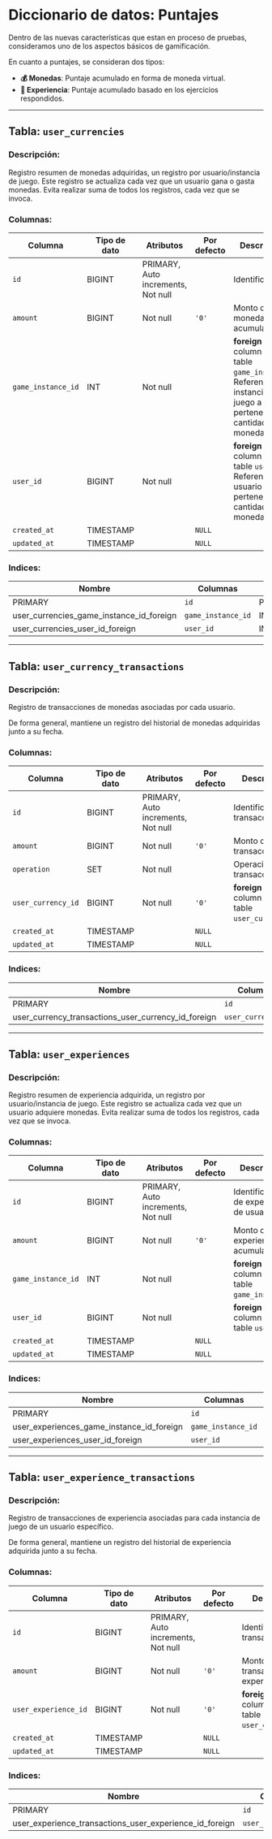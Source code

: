 # Diccionario de datos: Puntajes

Dentro de las nuevas características que estan en proceso de pruebas, consideramos uno de los aspectos básicos de gamificación.

En cuanto a puntajes, se consideran dos tipos:

- **💰 Monedas**: Puntaje acumulado en forma de moneda virtual.
- **🔋 Experiencia**: Puntaje acumulado basado en los ejercicios respondidos.

---

## Tabla: `user_currencies`

### Descripción: 
Registro resumen de monedas adquiridas, un registro por usuario/instancia de juego.
Este registro se actualiza cada vez que un usuario gana o gasta monedas.
Evita realizar suma de todos los registros, cada vez que se invoca.

### Columnas: 

| Columna | Tipo de dato | Atributos | Por defecto | Descripción |
| --- | --- | --- | --- | ---  |
| `id` | BIGINT | PRIMARY, Auto increments, Not null |   | Identificador |
| `amount` | BIGINT | Not null | `'0'` | Monto de monedas acumulado |
| `game_instance_id` | INT | Not null |   |  **foreign key** to column `id` on table `game_instances`. Referencia a instancia de juego a la que pertenece la cantidad de monedas |
| `user_id` | BIGINT | Not null |   |  **foreign key** to column `id` on table `users`. Referencia a usuario al cual pertenece cantidad de monedas |
| `created_at` | TIMESTAMP |  | `NULL` |   |
| `updated_at` | TIMESTAMP |  | `NULL` |   |


### Indices: 

| Nombre | Columnas | Tipo | Descripción |
| --- | --- | --- | --- |
| PRIMARY | `id` | PRIMARY |   |
| user_currencies_game_instance_id_foreign | `game_instance_id` | INDEX |   |
| user_currencies_user_id_foreign | `user_id` | INDEX |   |

---

## Tabla: `user_currency_transactions`

### Descripción: 
Registro de transacciones de monedas asociadas por cada usuario.

De forma general, mantiene un registro del historial de monedas adquiridas junto a su fecha.

### Columnas: 

| Columna | Tipo de dato | Atributos | Por defecto | Descripción |
| --- | --- | --- | --- | ---  |
| `id` | BIGINT | PRIMARY, Auto increments, Not null |   | Identificador de transacción |
| `amount` | BIGINT | Not null | `'0'` | Monto de transacción |
| `operation` | SET | Not null |   | Operación de transacción |
| `user_currency_id` | BIGINT | Not null | `'0'` |  **foreign key** to column `id` on table `user_currencies`. |
| `created_at` | TIMESTAMP |  | `NULL` |   |
| `updated_at` | TIMESTAMP |  | `NULL` |   |


### Indices: 

| Nombre | Columnas | Tipo | Descripción |
| --- | --- | --- | --- |
| PRIMARY | `id` | PRIMARY |   |
| user_currency_transactions_user_currency_id_foreign | `user_currency_id` | INDEX |   |

---

## Tabla: `user_experiences`

### Descripción: 
Registro resumen de experiencia adquirida, un registro por usuario/instancia de juego.
Este registro se actualiza cada vez que un usuario adquiere monedas.
Evita realizar suma de todos los registros, cada vez que se invoca.


### Columnas: 

| Columna | Tipo de dato | Atributos | Por defecto | Descripción |
| --- | --- | --- | --- | ---  |
| `id` | BIGINT | PRIMARY, Auto increments, Not null |   | Identificador de experiencia de usuario |
| `amount` | BIGINT | Not null | `'0'` | Monto de ítem experiencia acumulado |
| `game_instance_id` | INT | Not null |   |  **foreign key** to column `id` on table `game_instances`. |
| `user_id` | BIGINT | Not null |   |  **foreign key** to column `id` on table `users`. |
| `created_at` | TIMESTAMP |  | `NULL` |   |
| `updated_at` | TIMESTAMP |  | `NULL` |   |


### Indices: 

| Nombre | Columnas | Tipo | Descripción |
| --- | --- | --- | --- |
| PRIMARY | `id` | PRIMARY |   |
| user_experiences_game_instance_id_foreign | `game_instance_id` | INDEX |   |
| user_experiences_user_id_foreign | `user_id` | INDEX |   |

---

## Tabla: `user_experience_transactions`

### Descripción:

Registro de transacciones de experiencia asociadas para cada instancia de juego de un usuario específico.

De forma general, mantiene un registro del historial de experiencia adquirida junto a su fecha.


### Columnas: 

| Columna | Tipo de dato | Atributos | Por defecto | Descripción |
| --- | --- | --- | --- | ---  |
| `id` | BIGINT | PRIMARY, Auto increments, Not null |   | Identificador de transacción |
| `amount` | BIGINT | Not null | `'0'` | Monto de transacción de experiencia |
| `user_experience_id` | BIGINT | Not null | `'0'` |  **foreign key** to column `id` on table `user_experiences`. |
| `created_at` | TIMESTAMP |  | `NULL` |   |
| `updated_at` | TIMESTAMP |  | `NULL` |   |


### Indices: 

| Nombre | Columnas | Tipo | Descripción |
| --- | --- | --- | --- |
| PRIMARY | `id` | PRIMARY |   |
| user_experience_transactions_user_experience_id_foreign | `user_experience_id` | INDEX |   |